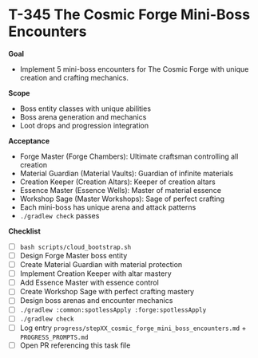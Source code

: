 # T-345 The Cosmic Forge Mini-Boss Encounters

**Goal**

- Implement 5 mini-boss encounters for The Cosmic Forge with unique creation and crafting mechanics.

**Scope**

- Boss entity classes with unique abilities
- Boss arena generation and mechanics
- Loot drops and progression integration

**Acceptance**

- Forge Master (Forge Chambers): Ultimate craftsman controlling all creation
- Material Guardian (Material Vaults): Guardian of infinite materials
- Creation Keeper (Creation Altars): Keeper of creation altars
- Essence Master (Essence Wells): Master of material essence
- Workshop Sage (Master Workshops): Sage of perfect crafting
- Each mini-boss has unique arena and attack patterns
- `./gradlew check` passes

**Checklist**

- [ ] `bash scripts/cloud_bootstrap.sh`
- [ ] Design Forge Master boss entity
- [ ] Create Material Guardian with material protection
- [ ] Implement Creation Keeper with altar mastery
- [ ] Add Essence Master with essence control
- [ ] Create Workshop Sage with perfect crafting mastery
- [ ] Design boss arenas and encounter mechanics
- [ ] `./gradlew :common:spotlessApply :forge:spotlessApply`
- [ ] `./gradlew check`
- [ ] Log entry `progress/stepXX_cosmic_forge_mini_boss_encounters.md` + `PROGRESS_PROMPTS.md`
- [ ] Open PR referencing this task file
